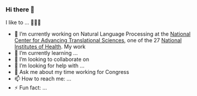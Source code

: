 ### Hi there 👋 
I like to ...
🧠🤖💥

<!--
**wzkariampuzha/wzkariampuzha** is a ✨ _special_ ✨ repository because its `README.md` (this file) appears on your GitHub profile.
-->

- 🔭 I’m currently working on Natural Language Processing at the [National Center for Advancing Translational Sciences](https://ncats.nih.gov/), one of the 27 [National Institutes of Health](https://www.nih.gov/). My work
- 🌱 I’m currently learning ...
- 👯 I’m looking to collaborate on 
- 🤔 I’m looking for help with ...
- 💬 Ask me about my time working for Congress
- 📫 How to reach me: ...
- ⚡ Fun fact: ...

